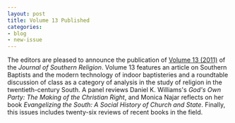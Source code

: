 ```yaml
---
layout: post
title: Volume 13 Published
categories:
- blog
- new-issue
---
```

The editors are pleased to announce the publication of [Volume 13
(2011)][] of the *Journal of Southern Religion*. Volume 13 features an
article on Southern Baptists and the modern technology of indoor
baptisteries and a roundtable discussion of class as a category of
analysis in the study of religion in the twentieth-century South. A
panel reviews Daniel K. Williams's *God's Own Party: The Making of the
Christian Right*, and Monica Najar reflects on her book *Evangelizing
the South: A Social History of Church and State*. Finally, this issues
includes twenty-six reviews of recent books in the field.

  [Volume 13 (2011)]: {{site.url}}/issues/vol13/
